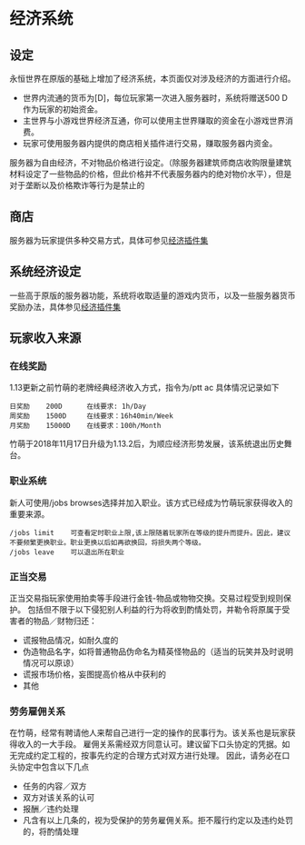 # 经济系统

## 设定

永恒世界在原版的基础上增加了经济系统，本页面仅对涉及经济的方面进行介绍。

* 世界内流通的货币为\[D\]，每位玩家第一次进入服务器时，系统将赠送500 D 作为玩家的初始资金。
* 主世界与小游戏世界经济互通，你可以使用主世界赚取的资金在小游戏世界消费。
* 玩家可使用服务器内提供的商店相关插件进行交易，赚取服务器内资金。

服务器为自由经济，不对物品价格进行设定。（除服务器建筑师商店收购限量建筑材料设定了一些物品的价格，但此价格并不代表服务器内的绝对物价水平），但是对于垄断以及价格欺诈等行为是禁止的

## 商店

服务器为玩家提供多种交易方式，具体可参见[经济插件集](../../cha-jian-jiao-cheng/economy.md)

## 系统经济设定

一些高于原版的服务器功能，系统将收取适量的游戏内货币，以及一些服务器货币奖励办法，具体参见[经济插件集](../../cha-jian-jiao-cheng/economy.md)

## 玩家收入来源

### 在线奖励

1.13更新之前竹萌的老牌经典经济收入方式，指令为/ptt ac 具体情况记录如下

```text
日奖励    200D      在线要求: 1h/Day
周奖励    1500D     在线要求：16h40min/Week
月奖励    15000D    在线要求：100h/Month
```

竹萌于2018年11月17日升级为1.13.2后，为顺应经济形势发展，该系统退出历史舞台。

### 职业系统

新人可使用/jobs browses选择并加入职业。该方式已经成为竹萌玩家获得收入的重要来源。

```text
/jobs limit    可查看定时职业上限,该上限随着玩家所在等级的提升而提升。因此，建议不要频繁更换职业。职业更换以后如再欲换回，将损失两个等级。
/jobs leave    可以退出所在职业
```

### 正当交易

正当交易指玩家使用拍卖等手段进行金钱-物品或物物交换。交易过程受到规则保护。 包括但不限于以下侵犯别人利益的行为将收到酌情处罚，并勒令将原属于受害者的物品／财物归还：

* 谎报物品情况，如耐久度的
* 伪造物品名字，如将普通物品伪命名为精英怪物品的（适当的玩笑并及时说明情况可以原谅）
* 谎报市场价格，妄图提高价格从中获利的
* 其他

### 劳务雇佣关系

在竹萌，经常有聘请他人来帮自己进行一定的操作的民事行为。该关系也是玩家获得收入的一大手段。 雇佣关系需经双方同意认可。建议留下口头协定的凭据。如无完成约定工程的，按事先约定的合理方式对双方进行处理。 因此，请务必在口头协定中包含以下几点

* 任务的内容／双方
* 双方对该关系的认可
* 报酬／违约处理
* 凡含有以上几条的，视为受保护的劳务雇佣关系。拒不履行约定以及违约处罚的，将酌情处理


